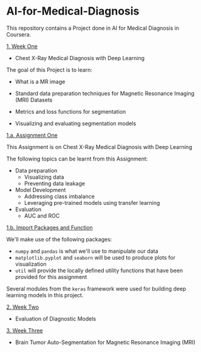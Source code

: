 # AI-for-Medical-Diagnosis

This repository contains a Project done in AI for Medical Diagnosis in Coursera.

[1. Week One](#1)

 * Chest X-Ray Medical Diagnosis with Deep Learning


The goal of this Project is to learn:

* What is a MR image

* Standard data preparation techniques for Magnetic Resonance Imaging (MRI) Datasets

* Metrics and loss functions for segmentation

* Visualizing and evaluating segmentation models

[1.a. Assignment One](#1a)

This Assignment is on Chest X-Ray Medical Diagnosis with Deep Learning

 The following topics can be learnt from this Assignment: 

- Data preparation
  - Visualizing data
  - Preventing data leakage
- Model Development
  - Addressing class imbalance
  - Leveraging pre-trained models using transfer learning
- Evaluation
  - AUC and ROC 
  
  
 [1.b. Import Packages and Function](#1b)
 
 We'll make use of the following packages:
- `numpy` and `pandas` is what we'll use to manipulate our data
- `matplotlib.pyplot` and `seaborn` will be used to produce plots for visualization
- `util` will provide the locally defined utility functions that have been provided for this assignment

Several modules from the `keras` framework were used  for building deep learning models in this project.
 
[2. Week Two](#2)

 * Evaluation of Diagnostic Models


[3. Week Three](#3)
  * Brain Tumor Auto-Segmentation for Magnetic Resonance Imaging (MRI)

 
